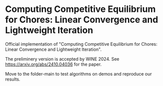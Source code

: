# Computing Competitive Equilibrium for Chores: Linear Convergence and Lightweight Iteration
Official implementation of "Computing Competitive Equilibrium for Chores: Linear Convergence and Lightweight Iteration".

The preliminery version is accepted by WINE 2024. See https://arxiv.org/abs/2410.04036 for the paper.

Move to the folder-main to test algorithms on demos and reproduce our results.